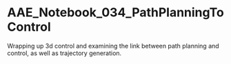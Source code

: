# AAE_Notebook_034_PathPlanningToControl
Wrapping up 3d control and examining the link between path planning and control, as well as trajectory generation.
